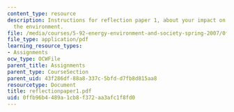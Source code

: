 ```yaml
---
content_type: resource
description: Instructions for reflection paper 1, about your impact on energy and
  the environment.
file: /media/courses/5-92-energy-environment-and-society-spring-2007/0ffb96b4489a1cb8f372aa3afc1f8fd0_reflectionpaper1.pdf
file_type: application/pdf
learning_resource_types:
- Assignments
ocw_type: OCWFile
parent_title: Assignments
parent_type: CourseSection
parent_uid: 43f286df-88a8-337c-5bfd-d7fb8d815aa8
resourcetype: Document
title: reflectionpaper1.pdf
uid: 0ffb96b4-489a-1cb8-f372-aa3afc1f8fd0
---
```

